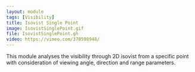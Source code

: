 ```yaml
---
layout: module
tags: [Visibility]
title: Isovist Single Point
image: IsovistSinglePoint.gif
file: IsovistSinglePoint.gh
video: https://vimeo.com/378598948/
---
```


This module analyses the visibility through 2D isovist from a specific point with consideration of viewing angle, direction and range parameters.
